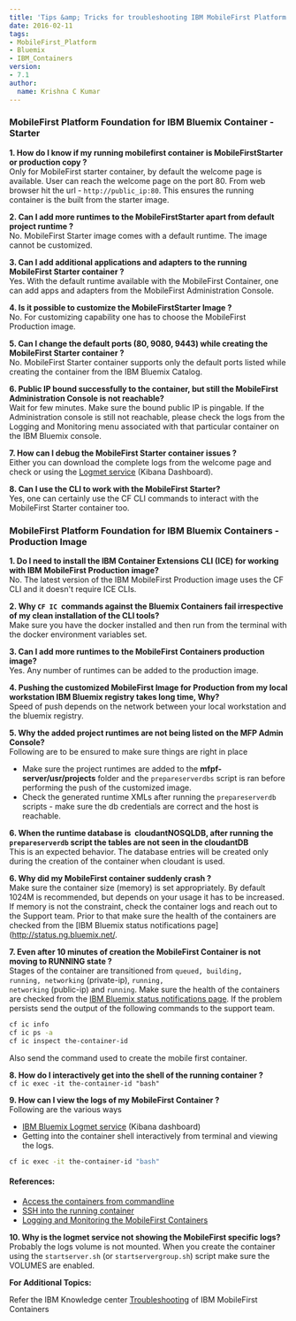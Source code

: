```yaml
---
title: 'Tips &amp; Tricks for troubleshooting IBM MobileFirst Platform Foundation Containers on IBM Bluemix'
date: 2016-02-11
tags:
- MobileFirst_Platform
- Bluemix
- IBM_Containers
version:
- 7.1
author:
  name: Krishna C Kumar
---
```


### MobileFirst Platform Foundation for IBM Bluemix Container - Starter

**1. How do I know if my running mobilefirst container is MobileFirstStarter or production copy ?**  
Only for MobileFirst starter container, by default the welcome page is available. User can reach the welcome page on the port 80. From web browser hit the url - <code>http://public_ip:80</code>. This ensures the running container is the built from the starter image.

**2. Can I add more runtimes to the MobileFirstStarter apart from default project runtime ?**  
No. MobileFirst Starter image comes with a default runtime. The image cannot be customized.

**3. Can I add additional applications and adapters to the running MobileFirst Starter container ?**  
Yes. With the default runtime available with the MobileFirst Container, one can add apps and adapters from the MobileFirst Administration Console.

**4. Is it possible to customize the MobileFirstStarter Image ?**  
No. For customizing capability one has to choose the MobileFirst Production image.

**5. Can I change the default ports (80, 9080, 9443) while creating the MobileFirst Starter container ?**  
No. MobileFirst Starter container supports only the default ports listed while creating the container from the IBM Bluemix Catalog.

**6. Public IP bound successfully to the container, but still the MobileFirst Administration Console is not reachable?**  
Wait for few minutes. Make sure the bound public IP is pingable. If the Administration console is still not reachable, please check the logs from the Logging and Monitoring menu associated with that particular container on the IBM Bluemix console.

**7. How can I debug the MobileFirst Starter container issues ?**  
Either you can download the complete logs from the welcome page and check or using the [Logmet service](https://logmet.ng.bluemix.net) (Kibana Dashboard).

**8. Can I use the CLI to work with the MobileFirst Starter?**  
Yes, one can certainly use the CF CLI commands to interact with the MobileFirst Starter container too.

### MobileFirst Platform Foundation for IBM Bluemix Containers - Production Image

**1. Do I need to install the IBM Container Extensions CLI (ICE) for working with IBM MobileFirst Production image?**  
No. The latest version of the IBM MobileFirst Production image uses the CF CLI and it doesn't require ICE CLIs.

**2. Why <code>CF IC </code>commands against the Bluemix Containers fail irrespective of my clean installation of the CLI tools?**  
Make sure you have the docker installed and then run from the terminal with the docker environment variables set.

**3. Can I add more runtimes to the MobileFirst Containers production image?**  
Yes. Any number of runtimes can be added to the production image.

**4. Pushing the customized MobileFirst Image for Production from my local workstation IBM Bluemix registry takes long time, Why?**  
Speed of push depends on the network between your local workstation and the bluemix registry.

**5. Why the added project runtimes are not being listed on the MFP Admin Console?**  
Following are to be ensured to make sure things are right in place


* Make sure the project runtimes are added to the **mfpf-server/usr/projects** folder and the <code>prepareserverdbs</code> script is ran before performing the push of the customized image.
* Check the generated runtime XMLs after running the <code>prepareserverdb</code> scripts - make sure the db credentials are correct and the host is reachable.


**6. When the runtime database is&nbsp; cloudantNOSQLDB, after running the <code>prepareserverdb</code> script the tables are not seen in the cloudantDB**  
This is an expected behavior. The database entries will be created only during the creation of the container when cloudant is used. &nbsp;

**6. Why did my MobileFirst container suddenly crash ?**  
Make sure the container size (memory) is set appropriately. By default 1024M is recommended, but depends on your usage it has to be increased. If memory is not the constraint, check the container logs and reach out to the Support team. Prior to that make sure the health of the containers are checked from the [IBM Bluemix status notifications page](http://status.ng.bluemix.net/.

**7. Even after 10 minutes of creation the MobileFirst Container is not moving to RUNNING state ?**  
Stages of the container are transitioned from <code>queued, building, running, networking</code> (private-ip), <code>running, networking</code>  (public-ip) and <code>running</code>. Make sure the health of the containers are checked from the [IBM Bluemix status notifications page](http://status.ng.bluemix.net/). If the problem persists send the output of the following commands to the support team.  

```bash
cf ic info  
cf ic ps -a  
cf ic inspect the-container-id
```

Also send the command used to create the mobile first container.

**8. How do I interactively get into the shell of the running container ?**  
<code>cf ic exec -it the-container-id "bash"</code>

**9. How can I view the logs of my MobileFirst Container ?**  
Following are the various ways

* [IBM Bluemix Logmet service](https://logmet.ng.bluemix.net) (Kibana dashboard)
* Getting into the container shell interactively from terminal and viewing the logs.

```bash
cf ic exec -it the-container-id "bash"
```

#### References:
 
 * [Access the containers from commandline](http://www-01.ibm.com/support/knowledgecenter/SSHS8R_7.1.0/com.ibm.worklight.deploy.doc/deploy/t_cli_for_container_logs.html?lang=en)
 * [SSH into the running container](http://www-01.ibm.com/support/knowledgecenter/api/content/SSHS8R_7.1.0/com.ibm.worklight.deploy.doc/deploy/t_ssh_for_container_logs.html?locale=en)
 * [Logging and Monitoring the MobileFirst Containers](http://www-01.ibm.com/support/knowledgecenter/SSHS8R_7.1.0/com.ibm.worklight.deploy.doc/deploy/r_log_monitor_containers.html?lang=en)

**10. Why is the logmet service not showing the MobileFirst specific logs?**  
Probably the logs volume is not mounted. When you create the container using the <code>startserver.sh</code> (or <code>startservergroup.sh</code>) script make sure the VOLUMES are enabled.

**For Additional Topics:**

Refer the IBM Knowledge center  [Troubleshooting](http://www-01.ibm.com/support/knowledgecenter/SSHS8R_7.1.0/com.ibm.worklight.deploy.doc/deploy/r_ts_containers.html?lang=en) of IBM MobileFirst Containers
